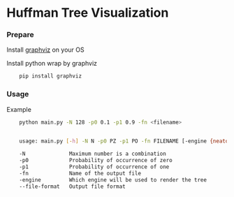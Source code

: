 # Huffman Tree Visualization

### Prepare

Install [graphviz](https://graphviz.org/download/) on your OS


Install python wrap by graphviz
```bash
    pip install graphviz
```

### Usage

Example
```bash
    python main.py -N 128 -p0 0.1 -p1 0.9 -fn <filename> 
```

```bash

    usage: main.py [-h] -N N -p0 PZ -p1 PO -fn FILENAME [-engine {neato,osage,patchwork,circo,twopi,fdp,sfdp,dot}]
    
    -N              Maximum number is a combination
    -p0             Probability of occurrence of zero
    -p1             Probability of occurrence of one
    -fn             Name of the output file
    -engine         Which engine will be used to render the tree    
    --file-format   Output file format
        
```


